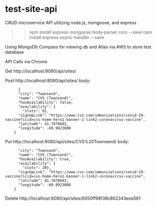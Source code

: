 # test-site-api
CRUD microservice API utilizing node.js, mongoose, and express

>>npm install express mongoose body-parser cors --save
>>npm install express-async-handler --save

Using MongoDb Compass for viewing db and Atlas via AWS to store test database

API Calls via Chrome

Get http://localhost:8080/api/sites/

Post http://localhost:8080/api/sites/
body: 
```
      {
      "city": "Townsend",
      "name": "CVS (Townsend)",
      "hasAvailability": false,
      "availability": {
      	"slots": 0},
      "signUpLink": "https://www.cvs.com/immunizations/covid-19-vaccine?icid=cvs-home-hero1-banner-1-link2-coronavirus-vaccine",
      "latitude": 41.7878682,
      "longitude": -69.9923008
    }
```
    
Put http://localhost:8080/api/sites/CVS%20Townsend)
body: 
```   {
      "city": "Townsend",
      "name": "CVS (Townsend)",
      "hasAvailability": true,
      "availability": {
      	"slots": 20},
      "signUpLink": "https://www.cvs.com/immunizations/covid-19-vaccine?icid=cvs-home-hero1-banner-1-link2-coronavirus-vaccine",
      "latitude": 41.7878682,
      "longitude": -69.9923008
    } 
```
    
Delete http://localhost:8080/api/sites/6050ff98f38c862343eea561

